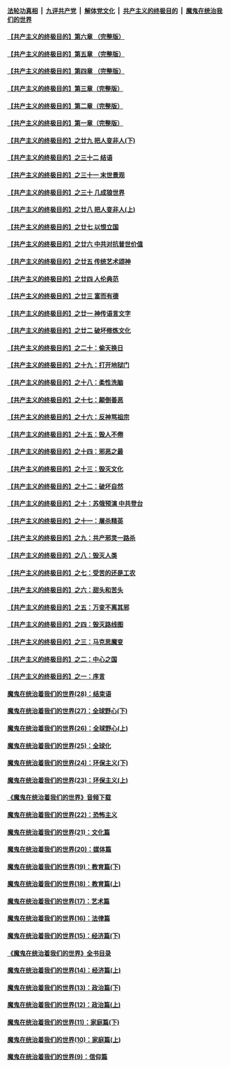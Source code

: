 ####  [法轮功真相](../../../../basic/blob/master/README.md?t=04190401) &nbsp;|&nbsp; [九评共产党](../../../../9ping.md/blob/master/README.md?t=04190401) &nbsp;|&nbsp; [解体党文化](../../../../jtdwh.md/blob/master/README.md?t=04190401)  &nbsp;|&nbsp; [共产主义的终极目的](../../../../gczydzjmd.md/blob/master/README.md?t=04190401) &nbsp;|&nbsp; [魔鬼在统治我们的世界](../../../../mgztzwmdsj.md/blob/master/README.md?t=04190401) 

#### [【共产主义的终极目的】第六章 （完整版）](../pages/nsc422/n11428913.md?t=04190401) 

#### [【共产主义的终极目的】第五章 （完整版）](../pages/nsc422/n11428912.md?t=04190401) 

#### [【共产主义的终极目的】第四章 （完整版）](../pages/nsc422/n11428907.md?t=04190401) 

#### [【共产主义的终极目的】第三章（完整版）](../pages/nsc422/n11428848.md?t=04190401) 

#### [【共产主义的终极目的】第二章（完整版）](../pages/nsc422/n11428831.md?t=04190401) 

#### [【共产主义的终极目的】第一章（完整版）](../pages/nsc422/n11417651.md?t=04190401) 

#### [【共产主义的终极目的】之廿九 把人变非人(下)](../pages/nsc422/n11344140.md?t=04190401) 

#### [【共产主义的终极目的】之三十二 结语](../pages/nsc422/n11360535.md?t=04190401) 

#### [【共产主义的终极目的】之三十一 末世景观](../pages/nsc422/n11351129.md?t=04190401) 

#### [【共产主义的终极目的】之三十 几成狼世界](../pages/nsc422/n11348280.md?t=04190401) 

#### [【共产主义的终极目的】之廿八 把人变非人(上)](../pages/nsc422/n11340492.md?t=04190401) 

#### [【共产主义的终极目的】之廿七 以恨立国](../pages/nsc422/n11336944.md?t=04190401) 

#### [【共产主义的终极目的】之廿六 中共对抗普世价值](../pages/nsc422/n11324785.md?t=04190401) 

#### [【共产主义的终极目的】之廿五 传统艺术颂神](../pages/nsc422/n11296396.md?t=04190401) 

#### [【共产主义的终极目的】之廿四 人伦典范](../pages/nsc422/n11296397.md?t=04190401) 

#### [【共产主义的终极目的】之廿三 富而有德](../pages/nsc422/n11283598.md?t=04190401) 

#### [【共产主义的终极目的】之廿一 神传语言文字](../pages/nsc422/n11263265.md?t=04190401) 

#### [【共产主义的终极目的】之廿二 破坏修炼文化](../pages/nsc422/n11245728.md?t=04190401) 

#### [【共产主义的终极目的】之二十：偷天换日](../pages/nsc422/n11238846.md?t=04190401) 

#### [【共产主义的终极目的】之十九：打开地狱门](../pages/nsc422/n11206376.md?t=04190401) 

#### [【共产主义的终极目的】之十八：柔性洗脑](../pages/nsc422/n11199994.md?t=04190401) 

#### [【共产主义的终极目的】之十七：颠倒善恶](../pages/nsc422/n11179782.md?t=04190401) 

#### [【共产主义的终极目的】之十六：反神骂祖宗](../pages/nsc422/n11166798.md?t=04190401) 

#### [【共产主义的终极目的】之十五：毁人不倦](../pages/nsc422/n11166792.md?t=04190401) 

#### [【共产主义的终极目的】之十四：邪恶之最](../pages/nsc422/n11150249.md?t=04190401) 

#### [【共产主义的终极目的】之十三：毁灭文化](../pages/nsc422/n11135227.md?t=04190401) 

#### [【共产主义的终极目的】之十二：破坏自然](../pages/nsc422/n11135214.md?t=04190401) 

#### [【共产主义的终极目的】之十：苏俄预演 中共登台](../pages/nsc422/n11118424.md?t=04190401) 

#### [【共产主义的终极目的】之十一：屠杀精英](../pages/nsc422/n11118442.md?t=04190401) 

#### [【共产主义的终极目的】之九：共产邪灵一路杀](../pages/nsc422/n11114139.md?t=04190401) 

#### [【共产主义的终极目的】之八：毁灭人类](../pages/nsc422/n11108503.md?t=04190401) 

#### [【共产主义的终极目的】之七：受苦的还是工农](../pages/nsc422/n11101809.md?t=04190401) 

#### [【共产主义的终极目的】之六：甜头和苦头](../pages/nsc422/n11096971.md?t=04190401) 

#### [【共产主义的终极目的】之五：万变不离其邪](../pages/nsc422/n11091285.md?t=04190401) 

#### [【共产主义的终极目的】之四：毁灭路线图](../pages/nsc422/n11086284.md?t=04190401) 

#### [【共产主义的终极目的】之三：马克思魔变](../pages/nsc422/n11061941.md?t=04190401) 

#### [【共产主义的终极目的】之二：中心之国](../pages/nsc422/n11047728.md?t=04190401) 

#### [【共产主义的终极目的】之一：序言](../pages/nsc422/n11086077.md?t=04190401) 

#### [魔鬼在统治着我们的世界(28)：结束语](../pages/nsc422/n10936246.md?t=04190401) 

#### [魔鬼在统治着我们的世界(27)：全球野心(下)](../pages/nsc422/n10928319.md?t=04190401) 

#### [魔鬼在统治着我们的世界(26)：全球野心(上)](../pages/nsc422/n10900318.md?t=04190401) 

#### [魔鬼在统治着我们的世界(25)：全球化](../pages/nsc422/n10788205.md?t=04190401) 

#### [魔鬼在统治着我们的世界(24)：环保主义(下)](../pages/nsc422/n10695307.md?t=04190401) 

#### [魔鬼在统治着我们的世界(23)：环保主义(上)](../pages/nsc422/n10688613.md?t=04190401) 

#### [《魔鬼在统治着我们的世界》音频下载](../pages/nsc422/n10635553.md?t=04190401) 

#### [魔鬼在统治着我们的世界(22)：恐怖主义](../pages/nsc422/n10614727.md?t=04190401) 

#### [魔鬼在统治着我们的世界(21)：文化篇](../pages/nsc422/n10597706.md?t=04190401) 

#### [魔鬼在统治着我们的世界(20)：媒体篇](../pages/nsc422/n10586579.md?t=04190401) 

#### [魔鬼在统治着我们的世界(19)：教育篇(下)](../pages/nsc422/n10564808.md?t=04190401) 

#### [魔鬼在统治着我们的世界(18)：教育篇(上)](../pages/nsc422/n10526970.md?t=04190401) 

#### [魔鬼在统治着我们的世界(17)：艺术篇](../pages/nsc422/n10499093.md?t=04190401) 

#### [魔鬼在统治着我们的世界(16)：法律篇](../pages/nsc422/n10485969.md?t=04190401) 

#### [魔鬼在统治着我们的世界(15)：经济篇(下)](../pages/nsc422/n10469975.md?t=04190401) 

#### [《魔鬼在统治着我们的世界》全书目录](../pages/nsc422/n10464261.md?t=04190401) 

#### [魔鬼在统治着我们的世界(14)：经济篇(上)](../pages/nsc422/n10457370.md?t=04190401) 

#### [魔鬼在统治着我们的世界(13)：政治篇(下)](../pages/nsc422/n10448270.md?t=04190401) 

#### [魔鬼在统治着我们的世界(12)：政治篇(上)](../pages/nsc422/n10444576.md?t=04190401) 

#### [魔鬼在统治着我们的世界(11)：家庭篇(下)](../pages/nsc422/n10440961.md?t=04190401) 

#### [魔鬼在统治着我们的世界(10)：家庭篇(上)](../pages/nsc422/n10435448.md?t=04190401) 

#### [魔鬼在统治着我们的世界(9)：信仰篇](../pages/nsc422/n10432159.md?t=04190401) 

